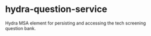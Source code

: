 # hydra-question-service
Hydra MSA element for persisting and accessing the tech screening question bank. 
